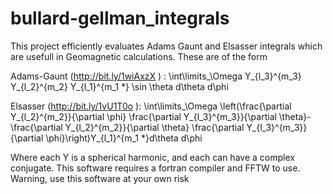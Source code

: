 bullard-gellman_integrals
=========================

This project efficiently evaluates Adams Gaunt and Elsasser integrals which are usefull in Geomagnetic calculations. These are of the form

Adams-Gaunt (http://bit.ly/1wiAxzX ) : \int\limits_\Omega Y_{l_3}^{m_3} Y_{l_2}^{m_2} Y_{l_1}^{m_1 *} \sin \theta d\theta d\phi

Elsasser (http://bit.ly/1vU1T0o ): \int\limits_\Omega \left(\frac{\partial Y_{l_2}^{m_2}}{\partial \phi} \frac{\partial Y_{l_3}^{m_3}}{\partial \theta}-\frac{\partial Y_{l_2}^{m_2}}{\partial \theta} \frac{\partial Y_{l_3}^{m_3}}{\partial \phi}\right)Y_{l_1}^{m_1 *}d\theta d\phi 

Where each Y is a spherical harmonic, and each can have a complex conjugate. This software requires a fortran compiler and FFTW to use. Warning, use this software at your own risk
